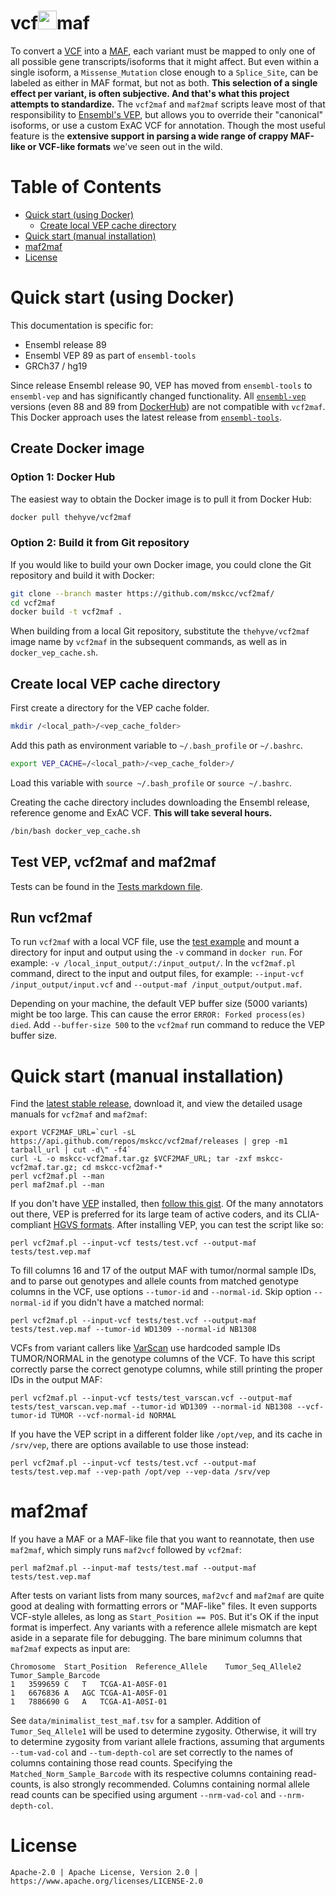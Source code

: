vcf<img src="http://i.giphy.com/R6X7GehJWQYms.gif" width="30">maf
=======

To convert a [VCF](http://samtools.github.io/hts-specs/) into a [MAF](https://wiki.nci.nih.gov/x/eJaPAQ), each variant must be mapped to only one of all possible gene transcripts/isoforms that it might affect. But even within a single isoform, a `Missense_Mutation` close enough to a `Splice_Site`, can be labeled as either in MAF format, but not as both. **This selection of a single effect per variant, is often subjective. And that's what this project attempts to standardize.** The `vcf2maf` and `maf2maf` scripts leave most of that responsibility to [Ensembl's VEP](http://useast.ensembl.org/info/docs/tools/vep/index.html), but allows you to override their "canonical" isoforms, or use a custom ExAC VCF for annotation. Though the most useful feature is the **extensive support in parsing a wide range of crappy MAF-like or VCF-like formats** we've seen out in the wild.

# Table of Contents
- [Quick start (using Docker)](#quick-start-using-docker)
  - [Create local VEP cache directory](#create-local-vep-cache-directory)
- [Quick start (manual installation)](#quick-start-manual-installation)
- [maf2maf](#maf2maf)
- [License](#license)

# Quick start (using Docker)

This documentation is specific for:
- Ensembl release 89
- Ensembl VEP 89 as part of `ensembl-tools`
- GRCh37 / hg19

Since release Ensembl release 90, VEP has moved from `ensembl-tools` to `ensembl-vep` and has significantly changed functionality. All [`ensembl-vep`](https://github.com/Ensembl/ensembl-vep) versions (even 88 and 89 from [DockerHub](https://hub.docker.com/r/ensemblorg/ensembl-vep/)) are not compatible with `vcf2maf`. This Docker approach uses the latest release from [`ensembl-tools`](https://github.com/Ensembl/ensembl-tools/tree/release/89/scripts/variant_effect_predictor).

## Create Docker image

### Option 1: Docker Hub
The easiest way to obtain the Docker image is to pull it from Docker Hub:
```bash
docker pull thehyve/vcf2maf
```

### Option 2: Build it from Git repository
If you would like to build your own Docker image, you could clone the Git repository and build it with Docker:
```bash
git clone --branch master https://github.com/mskcc/vcf2maf/
cd vcf2maf
docker build -t vcf2maf .
```
When building from a local Git repository, substitute the `thehyve/vcf2maf` image name by `vcf2maf` in the subsequent commands, as well as in `docker_vep_cache.sh`.

## Create local VEP cache directory
First create a directory for the VEP cache folder.
```bash
mkdir /<local_path>/<vep_cache_folder>
```

Add this path as environment variable to `~/.bash_profile` or `~/.bashrc`.
```bash
export VEP_CACHE=/<local_path>/<vep_cache_folder>/
```
Load this variable with `source ~/.bash_profile` or `source ~/.bashrc`.

Creating the cache directory includes downloading the Ensembl release, reference genome and ExAC VCF. **This will take several hours.**
```bash
/bin/bash docker_vep_cache.sh
```

## Test VEP, vcf2maf and maf2maf
Tests can be found in the [Tests markdown file](docs/docker_tests.md).

## Run vcf2maf
To run `vcf2maf` with a local VCF file, use the [test example](docs/docker_tests.md#test-vcf2maf) and mount a directory for input and output using the `-v` command in `docker run`. For example: `-v /local_input_output/:/input_output/`. In the `vcf2maf.pl` command, direct to the input and output files, for example: `--input-vcf /input_output/input.vcf` and `--output-maf /input_output/output.maf`.

Depending on your machine, the default VEP buffer size (5000 variants) might be too large. This can cause the error `ERROR: Forked process(es) died`. Add `--buffer-size 500` to the `vcf2maf` run command to reduce the VEP buffer size.

# Quick start (manual installation)

Find the [latest stable release](https://github.com/mskcc/vcf2maf/releases), download it, and view the detailed usage manuals for `vcf2maf` and `maf2maf`:

    export VCF2MAF_URL=`curl -sL https://api.github.com/repos/mskcc/vcf2maf/releases | grep -m1 tarball_url | cut -d\" -f4`
    curl -L -o mskcc-vcf2maf.tar.gz $VCF2MAF_URL; tar -zxf mskcc-vcf2maf.tar.gz; cd mskcc-vcf2maf-*
    perl vcf2maf.pl --man
    perl maf2maf.pl --man

If you don't have [VEP](http://useast.ensembl.org/info/docs/tools/vep/index.html) installed, then [follow this gist](https://gist.github.com/ckandoth/f265ea7c59a880e28b1e533a6e935697). Of the many annotators out there, VEP is preferred for its large team of active coders, and its CLIA-compliant [HGVS formats](http://www.hgvs.org/mutnomen/recs.html). After installing VEP, you can test the script like so:

    perl vcf2maf.pl --input-vcf tests/test.vcf --output-maf tests/test.vep.maf

To fill columns 16 and 17 of the output MAF with tumor/normal sample IDs, and to parse out genotypes and allele counts from matched genotype columns in the VCF, use options `--tumor-id` and `--normal-id`. Skip option `--normal-id` if you didn't have a matched normal:

    perl vcf2maf.pl --input-vcf tests/test.vcf --output-maf tests/test.vep.maf --tumor-id WD1309 --normal-id NB1308

VCFs from variant callers like [VarScan](http://varscan.sourceforge.net/somatic-calling.html#somatic-output) use hardcoded sample IDs TUMOR/NORMAL in the genotype columns of the VCF. To have this script correctly parse the correct genotype columns, while still printing the proper IDs in the output MAF:

    perl vcf2maf.pl --input-vcf tests/test_varscan.vcf --output-maf tests/test_varscan.vep.maf --tumor-id WD1309 --normal-id NB1308 --vcf-tumor-id TUMOR --vcf-normal-id NORMAL

If you have the VEP script in a different folder like `/opt/vep`, and its cache in `/srv/vep`, there are options available to use those instead:

    perl vcf2maf.pl --input-vcf tests/test.vcf --output-maf tests/test.vep.maf --vep-path /opt/vep --vep-data /srv/vep

# maf2maf

If you have a MAF or a MAF-like file that you want to reannotate, then use `maf2maf`, which simply runs `maf2vcf` followed by `vcf2maf`:

    perl maf2maf.pl --input-maf tests/test.maf --output-maf tests/test.vep.maf

After tests on variant lists from many sources, `maf2vcf` and `maf2maf` are quite good at dealing with formatting errors or "MAF-like" files. It even supports VCF-style alleles, as long as `Start_Position == POS`. But it's OK if the input format is imperfect. Any variants with a reference allele mismatch are kept aside in a separate file for debugging. The bare minimum columns that `maf2maf` expects as input are:

    Chromosome	Start_Position	Reference_Allele	Tumor_Seq_Allele2	Tumor_Sample_Barcode
    1	3599659	C	T	TCGA-A1-A0SF-01
    1	6676836	A	AGC	TCGA-A1-A0SF-01
    1	7886690	G	A	TCGA-A1-A0SI-01

See `data/minimalist_test_maf.tsv` for a sampler. Addition of `Tumor_Seq_Allele1` will be used to determine zygosity. Otherwise, it will try to determine zygosity from variant allele fractions, assuming that arguments `--tum-vad-col` and `--tum-depth-col` are set correctly to the names of columns containing those read counts. Specifying the `Matched_Norm_Sample_Barcode` with its respective columns containing read-counts, is also strongly recommended. Columns containing normal allele read counts can be specified using argument `--nrm-vad-col` and `--nrm-depth-col`.

# License

    Apache-2.0 | Apache License, Version 2.0 | https://www.apache.org/licenses/LICENSE-2.0
